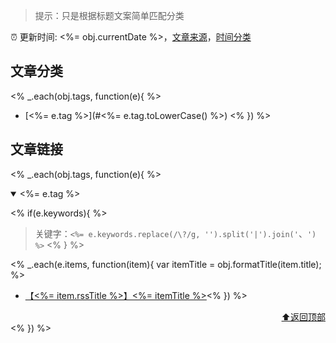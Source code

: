 > 提示：只是根据标题文案简单匹配分类

:alarm_clock: 更新时间: <%= obj.currentDate %>，[文章来源](./README.md)，[时间分类](./TIMELINE.md)

## 文章分类
<% _.each(obj.tags, function(e){ %>
- [<%= e.tag %>](#<%= e.tag.toLowerCase() %>) <% }) %>

## 文章链接
<% _.each(obj.tags, function(e){ %>
<details open>
<summary id="<%= e.tag.toLowerCase() %>">
 <%= e.tag %>
</summary>
<p></p>

<% if(e.keywords){ %>
> 关键字：`<%= e.keywords.replace(/\?/g, '').split('|').join('`、`') %>`
<% } %>

<% _.each(e.items, function(item){ var itemTitle = obj.formatTitle(item.title); %>
- [【<%= item.rssTitle %>】<%= itemTitle %>](<%= item.link %>)<% }) %>

<div align="right"><a href="#文章分类">⬆返回顶部</a></div>
</details>
<% }) %>
